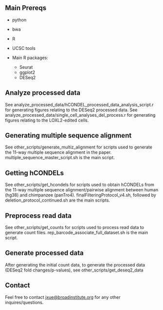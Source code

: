 ## Main Prereqs
* python
* bwa
* R
* UCSC tools

* Main R packages:
  * Seurat
  * ggplot2
  * DESeq2

## Analyze processed data
See analyze_processed_data/hCONDEL_processed_data_analysis_script.r for generating figures relating to the DESeq2 processed data.
See analyze_processed_data/single_cell_analyses_del_process.r for generating figures relating to the LOXL2-edited cells.

## Generating multiple sequence alignment
See other_scripts/generate_multiz_alignment for scripts used to generate the 11-way multiple sequence alignment in the paper. multiple_sequence_master_script.sh is the main script.

## Getting hCONDELs
See other_scripts/get_hcondels for scripts used to obtain hCONDELs from the 11-way multiple sequence alignment/pairwise alignment between human (hg38) and chimpanzee (panTro4). finalFilteringProtocol_v4.sh, followed by deletion_protocol_continued.sh are the main scripts.

## Preprocess read data
See other_scripts/get_counts for scripts used to process read data to generate count files. rep_barcode_associate_full_dataset.sh is the main script.

## Generate processed data
After generating the initial count data, to generate the processed data (DESeq2 fold changes/p-values), see other_scripts/get_deseq2_data 

## Contact
Feel free to contact jxue@broadinstitute.org for any other inquires/questions.
